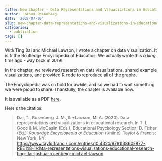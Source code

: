 ```yaml
---
title: New chapter - Data Representations and Visualizations in Educational Research
author: Joshua Rosenberg
date: '2022-07-05'
slug: new-chapter-data-representations-and-visualizations-in-educational-research
categories:
  - publication
tags: []
---
```


With Ting Dai and Michael Lawson, I wrote a chapter on data visualization. It is fr the Routledge Encyclopedia of Education. We actually wrote this _a long_ time ago - way back in 2019! 

In the chapter, we reviewed research on data visualizations, shared example visualizations, and provided R code to reproduce all of the graphs.

The Encyclopedia was on hold for awhile, and so we had to wait something we were proud to share. Thankfully, the chapter is available now.

It is available as a PDF [here](/dai-et-al-2022-data-representations.pdf).

Here's the citation: 

> Dai, T., Rosenberg, J. M., & +Lawson, M. A. (2020). Data representations and visualizations in educational research. In T. L. Good & M. McCaslin (Eds.), Educational Psychology Section; D. Fisher (Ed.), *Routledge Encyclopedia of Education* (Online). Taylor & Francis: New York, NY. https://www.taylorfrancis.com/entries/10.4324/9781138609877-REE148-1/data-representations-visualizations-educational-research-ting-dai-joshua-rosenberg-michael-lawson